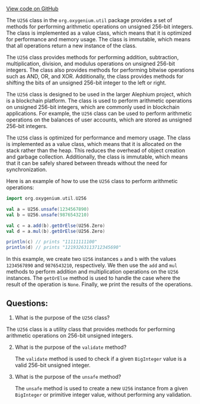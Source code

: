 [View code on GitHub](https://github.com/oxygenium/oxygenium/util/src/main/scala/org/oxygenium/util/U256.scala)

The `U256` class in the `org.oxygenium.util` package provides a set of methods for performing arithmetic operations on unsigned 256-bit integers. The class is implemented as a value class, which means that it is optimized for performance and memory usage. The class is immutable, which means that all operations return a new instance of the class.

The `U256` class provides methods for performing addition, subtraction, multiplication, division, and modulus operations on unsigned 256-bit integers. The class also provides methods for performing bitwise operations such as AND, OR, and XOR. Additionally, the class provides methods for shifting the bits of an unsigned 256-bit integer to the left or right.

The `U256` class is designed to be used in the larger Alephium project, which is a blockchain platform. The class is used to perform arithmetic operations on unsigned 256-bit integers, which are commonly used in blockchain applications. For example, the `U256` class can be used to perform arithmetic operations on the balances of user accounts, which are stored as unsigned 256-bit integers.

The `U256` class is optimized for performance and memory usage. The class is implemented as a value class, which means that it is allocated on the stack rather than the heap. This reduces the overhead of object creation and garbage collection. Additionally, the class is immutable, which means that it can be safely shared between threads without the need for synchronization.

Here is an example of how to use the `U256` class to perform arithmetic operations:

```scala
import org.oxygenium.util.U256

val a = U256.unsafe(1234567890)
val b = U256.unsafe(9876543210)

val c = a.add(b).getOrElse(U256.Zero)
val d = a.mul(b).getOrElse(U256.Zero)

println(c) // prints "11111111100"
println(d) // prints "12193263113712345690"
```

In this example, we create two `U256` instances `a` and `b` with the values `1234567890` and `9876543210`, respectively. We then use the `add` and `mul` methods to perform addition and multiplication operations on the `U256` instances. The `getOrElse` method is used to handle the case where the result of the operation is `None`. Finally, we print the results of the operations.
## Questions: 
 1. What is the purpose of the `U256` class?
   
   The `U256` class is a utility class that provides methods for performing arithmetic operations on 256-bit unsigned integers.

2. What is the purpose of the `validate` method?
   
   The `validate` method is used to check if a given `BigInteger` value is a valid 256-bit unsigned integer.

3. What is the purpose of the `unsafe` method?
   
   The `unsafe` method is used to create a new `U256` instance from a given `BigInteger` or primitive integer value, without performing any validation.